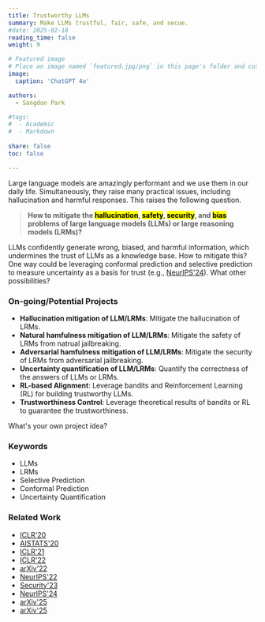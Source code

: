```yaml
---
title: Trustworthy LLMs 
summary: Make LLMs trustful, fair, safe, and secue.
#date: 2025-02-18
reading_time: false
weight: 9

# Featured image
# Place an image named `featured.jpg/png` in this page's folder and customize its options here.
image:
  caption: 'ChatGPT 4o'

authors:
  - Sangdon Park

#tags:
#  - Academic
#  - Markdown
  
share: false
toc: false

---
```



Large language models are amazingly performant and we use them in our daily life. Simultaneously, they raise many practical issues, including hallucination and harmful responses. This raises the following question.

> **How to mitigate the <mark>hallucination</mark>, <mark>safety</mark>, <mark>security</mark>, and <mark>bias</mark> problems of large language models (LLMs) or large reasoning models (LRMs)?**


LLMs confidently generate wrong, biased, and harmful information, which undermines the trust of LLMs as a knowledge base.
How to mitigate this?
One way could be leveraging conformal prediction and selective prediction to measure uncertainty as a basis for trust (e.g., [NeurIPS'24](https://arxiv.org/abs/2307.09254)).
What other possibilities?


### On-going/Potential Projects

* **Hallucination mitigation of LLM/LRMs**: Mitigate the hallucination of LRMs.
* **Natural hamfulness mitigation of LLM/LRMs**: Mitigate the safety of LRMs from natrual jailbreaking.
* **Adversarial hamfulness mitigation of LLM/LRMs**: Mitigate the security of LRMs from adversarial jailbreaking.
* **Uncertainty quantification of LLM/LRMs**: Quantify the correctness of the answers of LLMs or LRMs.    
* **RL-based Alignment**: Leverage bandits and Reinforcement Learning (RL) for building trustworthy LLMs.
* **Trustworthiness Control**: Leverage theoretical results of bandits or RL to guarantee the trustworthiness.

What's your own project idea?


### Keywords
* LLMs
* LRMs
* Selective Prediction
* Conformal Prediction
* Uncertainty Quantification 

### Related Work
* [ICLR'20](https://openreview.net/forum?id=BJxVI04YvB)
* [AISTATS'20](http://proceedings.mlr.press/v108/park20b/park20b.pdf)
* [ICLR'21](https://openreview.net/forum?id=Qk-Wq5AIjpq)
* [ICLR'22](https://openreview.net/pdf?id=DhP9L8vIyLc)
* [arXiv'22](https://arxiv.org/abs/2204.07482)
* [NeurIPS'22](https://openreview.net/forum?id=s6ygs1UCOw1)
* [Security'23](https://www.usenix.org/conference/usenixsecurity23/presentation/park)
* [NeurIPS'24](https://arxiv.org/abs/2307.09254)
* [arXiv'25](https://arxiv.org/abs/2506.14067)
* [arXiv'25](https://arxiv.org/abs/2505.13553)

